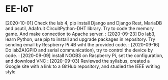 # EE-IoT
[2020-10-01] Check the lab 4, pip install Django and Django Rest, MariaDB and psutil, Adafruit CircuitPython-DHT library. Try to code the memory game. And make connection to Apache server.
:
[2020-09-23] Do lab3, learn Python, use pip to install and upgrade packages in repository. Try sending email by Respberry Pi 4B wiht the provided code.
:
[2020-09-16] Do lab2A(GPIO and serial communication), try to control the device by code.
:
[2020-09-09] install NOOBS on Raspberry Pi, set the configuration, and download VNC
:
[2020-09-03] Reviewed the syllabus, created a Google site with a link to a GitHub repository, and studied the IEEE writing style
